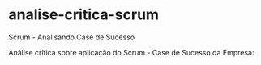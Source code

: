 # analise-critica-scrum
Scrum - Analisando Case de Sucesso

Análise crítica sobre aplicação do Scrum - Case de Sucesso da Empresa: 
